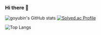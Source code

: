 ### Hi there 👋

<!--
**KOYUBIN/koyubin** is a ✨ _special_ ✨ repository because its `README.md` (this file) appears on your GitHub profile.

Here are some ideas to get you started:

- 🔭 I’m currently working on FNC tech.
- 🌱 I’m currently learning python, c++,openMC
- 👯 I’m looking to collaborate on ...
- 🤔 I’m looking for help with ...
- 💬 Ask me about nuclear engineering
- 📫 How to reach me: ...
- 😄 Pronouns: ...
- ⚡ Fun fact: ...
-->
![goyubin's GitHub stats](https://github-readme-stats.vercel.app/api?username=koyubin&show_icons=true&theme=tokyonight) 
[![Solved.ac Profile](http://mazassumnida.wtf/api/generate_badge?boj=gongdiet77)](https://solved.ac/gongdiet77)

![Top Langs](https://github-readme-stats.vercel.app/api/top-langs/?username=koyubin&layout=compact&theme=tokyonight)
